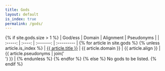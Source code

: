 ```yaml
---
title: Gods
layout: default
is_index: true
permalink: /gods/
---
```


{% if site.gods.size > 1 %}
| God/ess | Domain | Alignment | Pseudonyms |
| :-----: | :----: | :-------: | :--------- |
{% for article in site.gods %}
{% unless article.is_index %}
| [{{ article.title }}]({{article.url}}) | {{ article.domain }} | {{ article.align }} | {{ article.pseudonyms | join('<br>') }} |
{% endunless %}
{% endfor %}
{% else %}
No gods to be listed.
{% endif %}
